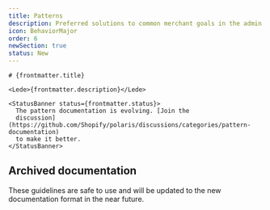 ```yaml
---
title: Patterns
description: Preferred solutions to common merchant goals in the admin.
icon: BehaviorMajor
order: 6
newSection: true
status: New
---
```

<Stack gap="8">

  <div>

    # {frontmatter.title}

    <Lede>{frontmatter.description}</Lede>

    <StatusBanner status={frontmatter.status}>
      The pattern documentation is evolving. [Join the
      discussion](https://github.com/Shopify/polaris/discussions/categories/pattern-documentation)
      to make it better.
    </StatusBanner>
    
  </div>


  <RichCardGrid cards={posts} />

  <span id="legacy" />

  ## Archived documentation

  <Lede>These guidelines are safe to use and will be updated to the new documentation format in the near future.</Lede>

  <RichCardGrid cards={legacyPatternPosts} />

</Stack>
